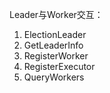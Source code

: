Leader与Worker交互：
1. ElectionLeader
2. GetLeaderInfo
3. RegisterWorker
4. RegisterExecutor
5. QueryWorkers